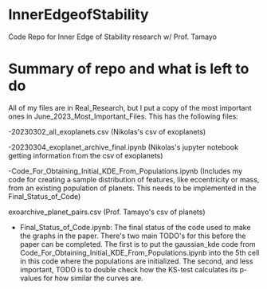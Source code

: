 # InnerEdgeofStability
Code Repo for Inner Edge of Stability research w/ Prof. Tamayo


# Summary of repo and what is left to do

All of my files are in Real_Research, but I put a copy of the most important ones in June_2023_Most_Important_Files. This has the following files: 

-20230302_all_exoplanets.csv (Nikolas's csv of exoplanets)

-20230304_exoplanet_archive_final.ipynb (Nikolas's jupyter notebook getting information from the csv of exoplanets)

-Code_For_Obtaining_Initial_KDE_From_Populations.ipynb (Includes my code for creating a sample distribution of features, like eccentricity or mass, from an existing population of planets. This needs to be implemented in the Final_Status_of_Code)

exoarchive_planet_pairs.csv (Prof. Tamayo's csv of planets)

- Final_Status_of_Code.ipynb:
        The final status of the code used to make the graphs in the paper. There's two main TODO's for this before the paper can be completed. The first is to put the gaussian_kde code from
        Code_For_Obtaining_Initial_KDE_From_Populations.ipynb into the 5th cell in this code where the populations are initialized. The second, and less important, TODO is to double check how the
        KS-test calculates its p-values for how similar the curves are. 
